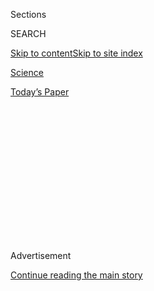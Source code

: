 <div id="app">

<div>

<div>

<div>

<div class="NYTAppHideMasthead css-1q2w90k e1suatyy0">

<div class="section css-ui9rw0 e1suatyy2">

<div class="css-eph4ug er09x8g0">

<div class="css-6n7j50">

</div>

<span class="css-1dv1kvn">Sections</span>

<div class="css-10488qs">

<span class="css-1dv1kvn">SEARCH</span>

</div>

[Skip to content](#site-content)[Skip to site
index](#site-index)

</div>

<div id="masthead-section-label" class="css-1wr3we4 eaxe0e00">

[Science](https://www.nytimes3xbfgragh.onion/section/science)

</div>

<div class="css-10698na e1huz5gh0">

</div>

</div>

<div id="masthead-bar-one" class="section hasLinks css-15hmgas e1csuq9d3">

<div class="css-uqyvli e1csuq9d0">

</div>

<div class="css-1uqjmks e1csuq9d1">

</div>

<div class="css-9e9ivx">

[](https://myaccount.nytimes3xbfgragh.onion/auth/login?response_type=cookie&client_id=vi)

</div>

<div class="css-1bvtpon e1csuq9d2">

[Today’s
Paper](https://www.nytimes3xbfgragh.onion/section/todayspaper)

</div>

</div>

</div>

</div>

<div data-aria-hidden="false">

<div id="site-content" data-role="main">

<div>

<div class="css-1aor85t" style="opacity:0.000000001;z-index:-1;visibility:hidden">

<div class="css-1hqnpie">

<div class="css-epjblv">

<span class="css-17xtcya">[Science](/section/science)</span><span class="css-x15j1o">|</span><span class="css-fwqvlz">This
Star Looked Like It Would Explode. Maybe It Just
Sneezed</span>

</div>

<div class="css-k008qs">

<div class="css-1iwv8en">

<span class="css-18z7m18"></span>

<div>

</div>

</div>

<span class="css-1n6z4y">https://nyti.ms/3fRPPIM</span>

<div class="css-1705lsu">

<div class="css-4xjgmj">

<div class="css-4skfbu" data-role="toolbar" data-aria-label="Social Media Share buttons, Save button, and Comments Panel with current comment count" data-testid="share-tools">

  - 
  - 
  - 
  - 
    
    <div class="css-6n7j50">
    
    </div>

  - 

</div>

</div>

</div>

</div>

</div>

</div>

<div class="css-13pd83m">

</div>

<div id="top-wrapper" class="css-1sy8kpn">

<div id="top-slug" class="css-l9onyx">

Advertisement

</div>

[Continue reading the main
story](#after-top)

<div class="ad top-wrapper" style="text-align:center;height:100%;display:block;min-height:250px">

<div id="top" class="place-ad" data-position="top" data-size-key="top">

</div>

</div>

<div id="after-top">

</div>

</div>

<div>

<div id="sponsor-wrapper" class="css-1hyfx7x">

<div id="sponsor-slug" class="css-19vbshk">

Supported by

</div>

[Continue reading the main
story](#after-sponsor)

<div id="sponsor" class="ad sponsor-wrapper" style="text-align:center;height:100%;display:block">

</div>

<div id="after-sponsor">

</div>

</div>

<div class="css-186x18t">

Out There

</div>

<div class="css-1vkm6nb ehdk2mb0">

# This Star Looked Like It Would Explode. Maybe It Just Sneezed

</div>

The mysterious dimming of the red supergiant Betelgeuse is the result of
a stellar exhalation, astronomers say.

<div class="css-79elbk" data-testid="photoviewer-wrapper">

<div class="css-z3e15g" data-testid="photoviewer-wrapper-hidden">

</div>

<div class="css-1a48zt4 ehw59r15" data-testid="photoviewer-children">

![<span class="css-16f3y1r e13ogyst0" data-aria-hidden="true">An image
taken in February by the European Southern Observatory’s Very Large
Telescope of the star Betelgeuse, in the constellation Orion, which has
been observed to be
dimming.</span><span class="css-cnj6d5 e1z0qqy90" itemprop="copyrightHolder"><span class="css-1ly73wi e1tej78p0">Credit...</span><span><span>European
Southern
Observatory</span></span></span>](https://static01.graylady3jvrrxbe.onion/images/2020/08/14/science/14SCI-BETELGEUSE1/14SCI-BETELGEUSE1-articleLarge.jpg?quality=75&auto=webp&disable=upscale)

</div>

</div>

<div class="css-18e8msd">

<div class="css-vp77d3 epjyd6m0">

<div class="css-hus3qt ey68jwv0" data-aria-hidden="true">

[![Dennis
Overbye](https://static01.graylady3jvrrxbe.onion/images/2018/07/30/multimedia/author-dennis-overbye/author-dennis-overbye-thumbLarge.png
"Dennis Overbye")](https://www.nytimes3xbfgragh.onion/by/dennis-overbye)

</div>

<div class="css-1baulvz">

By [<span class="css-1baulvz last-byline" itemprop="name">Dennis
Overbye</span>](https://www.nytimes3xbfgragh.onion/by/dennis-overbye)

</div>

</div>

  - 
    
    <div class="css-ld3wwf e16638kd2">
    
    Aug. 14,
    2020
    
    </div>

  - 
    
    <div class="css-4xjgmj">
    
    <div class="css-d8bdto" data-role="toolbar" data-aria-label="Social Media Share buttons, Save button, and Comments Panel with current comment count" data-testid="share-tools">
    
      - 
      - 
      - 
      - 
        
        <div class="css-6n7j50">
        
        </div>
    
      - 
    
    </div>
    
    </div>

</div>

</div>

<div class="section meteredContent css-1r7ky0e" name="articleBody" itemprop="articleBody">

<div class="css-1fanzo5 StoryBodyCompanionColumn">

<div class="css-53u6y8">

Apparently a star can sneeze.

That is [what happened to
Betelgeuse](https://www.nytimes3xbfgragh.onion/interactive/2020/01/09/science/betelgeuse-supernova-fading.html),
the red supergiant star that marks the armpit of Orion the Hunter,
according to Andrea Dupree, associate director of the
Harvard-Smithsonian Center for Astrophysics. She and an international
team of astronomers described that conclusion [in a
paper](https://iopscience.iop.org/article/10.3847/1538-4357/aba516)
published this week in Astrophysical Journal.

Betelgeuse, one of the brightest and most prominent stars in the winter
sky, began [dramatically and mysteriously
dimming](https://www.nytimes3xbfgragh.onion/2020/01/09/science/astronomy-supernova-betelgeuse.html)
in the fall of 2019, dwindling to less than half its normal brightness.
By February 2020, it was the faintest that it had been since
measurements began more than 150 years ago, according to Dr. Dupree.

“The dimming was obvious to everyone when looking at the constellation
Orion,” she said. “It was very weird. Betelgeuse was almost missing,”

Some astronomers and excitable members of the public wondered if the
star was [about to
explode](https://www.nytimes3xbfgragh.onion/interactive/2020/01/09/science/betelgeuse-supernova-fading.html)
as a supernova. Such aging stars are notoriously cranky and moody,
sputtering out bursts of gas and dust as their cores evolve and change.

</div>

</div>

<div class="css-1fanzo5 StoryBodyCompanionColumn">

<div class="css-53u6y8">

Something like that was happening to Betelgeuse last year, Dr. Dupree’s
team now reports. Observations in ultraviolet light with the [Hubble
Space
Telescope](https://www.nytimes3xbfgragh.onion/2020/04/24/science/hubble-telescope-30th-birthday.html)
revealed gobs of dense hot gas shooting out through the upper parts of
atmosphere of Betelgeuse at speeds of 200,000 miles an hour, “almost
like a sneeze,” Dr. Dupree said.

At the same time a robot telescope called Stella — [the STELLA Robotic
Observatory](https://www.aip.de/en/research/facilities/stella/), in
Tenerife, Spain — recorded the surface of the star pulsating outward,
helping to propel the hot gas.

The surface of Betelgeuse, like that of the sun, is covered with big
blobs of rising and falling gas, called convection cells, that transmit
energy from the interior. “We suspect that there was a confluence of a
big convective cell on the surface and also the outward radial velocity
that acted together to eject this material,” Dr. Dupree said in an
email.

Radial velocity measurements showed that the surface, or photosphere,
was moving out during 2019. From May to August, Betelgeuse was near the
sun and out of view, she said: “And in September we saw this bright hot
dense material moving out from the southern part of the star.”

</div>

</div>

<div class="css-1fanzo5 StoryBodyCompanionColumn">

<div class="css-53u6y8">

Once the gas had gone a few million miles from the star, it [cooled into
a dust
cloud](https://www.nytimes3xbfgragh.onion/2020/02/14/science/betelgeuse-pictures-supernova.html)
that obscured the southern part of Betelgeuse.

</div>

</div>

<div class="css-79elbk" data-testid="photoviewer-wrapper">

<div class="css-z3e15g" data-testid="photoviewer-wrapper-hidden">

</div>

<div class="css-1a48zt4 ehw59r15" data-testid="photoviewer-children">

![<span class="css-16f3y1r e13ogyst0" data-aria-hidden="true">An
artist’s rendering showing how Betelgeuse’s southern region may have
suddenly become fainter for several
months.</span><span class="css-cnj6d5 e1z0qqy90" itemprop="copyrightHolder"><span class="css-1ly73wi e1tej78p0">Credit...</span><span>NASA,
ESA, and E. Wheatley (STScI)
</span></span>](https://static01.graylady3jvrrxbe.onion/images/2020/08/14/science/14SCI-BETELGEUSE2/14SCI-BETELGEUSE2-articleLarge.jpg?quality=75&auto=webp&disable=upscale)

</div>

</div>

<div class="css-1fanzo5 StoryBodyCompanionColumn">

<div class="css-53u6y8">

In an email, Edward Guinan of Villanova University, who has been
tracking Betelgeuse, called the new Hubble data “fantastic,” and said
Dr. Dupree’s theory was “a good working hypothesis.” He added: “But I
don’t entirely agree that the ‘Mystery’ is now solved.”

He noted that alternative explanations could explain the dimming: giant
sunspots, perhaps, or gigantic rising convection cells tens of millions
of miles across, radiating away their heat and energy and then cooling,
turning over and sinking again.

Adding to the mystery is that Betelgeuse, after regaining its normal
luminosity this May, has started to dim again. Betelgeuse has long been
known to vary in brightness — although not so extremely as this year —
in accordance with a 420-day cycle of pulsation in its size, so this new
fading is occurring early, for reasons unclear.

That the star will eventually blow up is certain. Betelgeuse, sometimes
pronounced “beetle-juice,” and also known as Alpha Orionis, is at least
10 times and maybe 20 times as massive as the sun. If it were placed in
our solar system, its fiery gases would engulf everything out to
Jupiter’s orbit.

The star is a so-called red supergiant in the last violent stages of its
evolution. It has already spent millions of years burning primordial
hydrogen and transforming it into the next lightest element, helium.
That helium is burning into more massive elements. Once the core of the
star becomes solid iron, sometime within the next 100,000 years, the
star will collapse and then rebound in a supernova explosion, probably
leaving behind a dense nugget called a neutron star.

Whatever Betelgeuse is going to do, it might have already done; we are
just waiting for the news. The star is some 725 light-years away, so the
light visible from Earth today, whether rising or falling, left the star
around the year 1300.

</div>

</div>

<div class="css-1fanzo5 StoryBodyCompanionColumn">

<div class="css-53u6y8">

“No one knows how a star behaves in the weeks before it explodes,” Dr.
Dupree said. “And there were some ominous predictions that Betelgeuse
was ready to become a supernova. Chances are, however, that it will not
explode during our lifetime. But who knows?”

Dr. Guinan said: “I am really looking forward to seeing what the star
will do this season. It will be fun to
see.”

</div>

</div>

<div>

</div>

<div class="css-1sngw6j">

[](https://www.nytimes3xbfgragh.onion/interactive/2020/science/2020-astronomy-space-calendar.html)

<div class="css-1eoytci">

![](https://static01.graylady3jvrrxbe.onion/images/2019/12/04/science/04SUN1/04SUN1-articleLarge.png)

</div>

<div class="css-1rha1bf">

## Sync your calendar with the solar system

Never miss an eclipse, a meteor shower, a rocket launch or any other
astronomical and space event that's out of this world.

</div>

</div>

</div>

<div>

</div>

<div>

</div>

<div>

</div>

<div>

<div id="bottom-wrapper" class="css-1ede5it">

<div id="bottom-slug" class="css-l9onyx">

Advertisement

</div>

[Continue reading the main
story](#after-bottom)

<div id="bottom" class="ad bottom-wrapper" style="text-align:center;height:100%;display:block;min-height:90px">

</div>

<div id="after-bottom">

</div>

</div>

</div>

</div>

</div>

## Site Index

<div>

</div>

## Site Information Navigation

  - [© <span>2020</span> <span>The New York Times
    Company</span>](https://help.nytimes3xbfgragh.onion/hc/en-us/articles/115014792127-Copyright-notice)

<!-- end list -->

  - [NYTCo](https://www.nytco.com/)
  - [Contact
    Us](https://help.nytimes3xbfgragh.onion/hc/en-us/articles/115015385887-Contact-Us)
  - [Work with us](https://www.nytco.com/careers/)
  - [Advertise](https://nytmediakit.com/)
  - [T Brand Studio](http://www.tbrandstudio.com/)
  - [Your Ad
    Choices](https://www.nytimes3xbfgragh.onion/privacy/cookie-policy#how-do-i-manage-trackers)
  - [Privacy](https://www.nytimes3xbfgragh.onion/privacy)
  - [Terms of
    Service](https://help.nytimes3xbfgragh.onion/hc/en-us/articles/115014893428-Terms-of-service)
  - [Terms of
    Sale](https://help.nytimes3xbfgragh.onion/hc/en-us/articles/115014893968-Terms-of-sale)
  - [Site
    Map](https://spiderbites.nytimes3xbfgragh.onion)
  - [Help](https://help.nytimes3xbfgragh.onion/hc/en-us)
  - [Subscriptions](https://www.nytimes3xbfgragh.onion/subscription?campaignId=37WXW)

</div>

</div>

</div>

</div>
